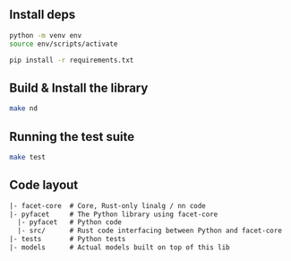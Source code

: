 ## Install deps

```sh
python -m venv env
source env/scripts/activate

pip install -r requirements.txt
```

## Build & Install the library

```sh
make nd
```


## Running the test suite

```sh
make test
```


## Code layout

```txt
|- facet-core  # Core, Rust-only linalg / nn code
|- pyfacet     # The Python library using facet-core
  |- pyfacet   # Python code
  |- src/      # Rust code interfacing between Python and facet-core
|- tests       # Python tests
|- models      # Actual models built on top of this lib
```
